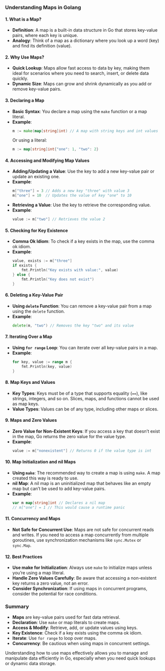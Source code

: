 ### Understanding Maps in Golang

#### 1. **What is a Map?**
- **Definition**: A map is a built-in data structure in Go that stores key-value pairs, where each key is unique.
- **Analogy**: Think of a map as a dictionary where you look up a word (key) and find its definition (value).

#### 2. **Why Use Maps?**
- **Quick Lookup**: Maps allow fast access to data by key, making them ideal for scenarios where you need to search, insert, or delete data quickly.
- **Dynamic Size**: Maps can grow and shrink dynamically as you add or remove key-value pairs.

#### 3. **Declaring a Map**
- **Basic Syntax**: You declare a map using the `make` function or a map literal.
- **Example**:
  ```go
  m := make(map[string]int) // A map with string keys and int values
  ```
  Or using a literal:
  ```go
  m := map[string]int{"one": 1, "two": 2}
  ```

#### 4. **Accessing and Modifying Map Values**
- **Adding/Updating a Value**: Use the key to add a new key-value pair or update an existing one.
- **Example**:
  ```go
  m["three"] = 3 // Adds a new key "three" with value 3
  m["one"] = 10  // Updates the value of key "one" to 10
  ```
- **Retrieving a Value**: Use the key to retrieve the corresponding value.
- **Example**:
  ```go
  value := m["two"] // Retrieves the value 2
  ```

#### 5. **Checking for Key Existence**
- **Comma Ok Idiom**: To check if a key exists in the map, use the comma ok idiom.
- **Example**:
  ```go
  value, exists := m["three"]
  if exists {
      fmt.Println("Key exists with value:", value)
  } else {
      fmt.Println("Key does not exist")
  }
  ```

#### 6. **Deleting a Key-Value Pair**
- **Using `delete` Function**: You can remove a key-value pair from a map using the `delete` function.
- **Example**:
  ```go
  delete(m, "two") // Removes the key "two" and its value
  ```

#### 7. **Iterating Over a Map**
- **Using `for range` Loop**: You can iterate over all key-value pairs in a map.
- **Example**:
  ```go
  for key, value := range m {
      fmt.Println(key, value)
  }
  ```

#### 8. **Map Keys and Values**
- **Key Types**: Keys must be of a type that supports equality (`==`), like strings, integers, and so on. Slices, maps, and functions cannot be used as map keys.
- **Value Types**: Values can be of any type, including other maps or slices.

#### 9. **Maps and Zero Values**
- **Zero Value for Non-Existent Keys**: If you access a key that doesn’t exist in the map, Go returns the zero value for the value type.
- **Example**:
  ```go
  value := m["nonexistent"] // Returns 0 if the value type is int
  ```

#### 10. **Map Initialization and nil Maps**
- **Using `make`**: The recommended way to create a map is using `make`. A map created this way is ready to use.
- **nil Map**: A nil map is an uninitialized map that behaves like an empty map but can’t be used to add key-value pairs.
- **Example**:
  ```go
  var m map[string]int // Declares a nil map
  // m["one"] = 1 // This would cause a runtime panic
  ```

#### 11. **Concurrency and Maps**
- **Not Safe for Concurrent Use**: Maps are not safe for concurrent reads and writes. If you need to access a map concurrently from multiple goroutines, use synchronization mechanisms like `sync.Mutex` or `sync.Map`.

#### 12. **Best Practices**
- **Use make for Initialization**: Always use `make` to initialize maps unless you’re using a map literal.
- **Handle Zero Values Carefully**: Be aware that accessing a non-existent key returns a zero value, not an error.
- **Consider Synchronization**: If using maps in concurrent programs, consider the potential for race conditions.

### Summary
- **Maps** are key-value pairs used for fast data retrieval.
- **Declaration**: Use `make` or map literals to create maps.
- **Access & Modify**: Retrieve, add, or update values using keys.
- **Key Existence**: Check if a key exists using the comma ok idiom.
- **Iterate**: Use `for range` to loop over maps.
- **Concurrency**: Be cautious when using maps in concurrent settings.

Understanding how to use maps effectively allows you to manage and manipulate data efficiently in Go, especially when you need quick lookups or dynamic data storage.